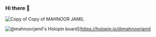 ### Hi there 👋

![Copy of Copy of MAHNOOR JAMIL](https://user-images.githubusercontent.com/55927465/200118848-4a763c6a-e60a-4c14-be88-69e4da5e4d9e.png)



![@mahnoorjamil's Holopin board](https://holopin.me/mahnoorjamil)](https://holopin.io/@mahnoorjamil
